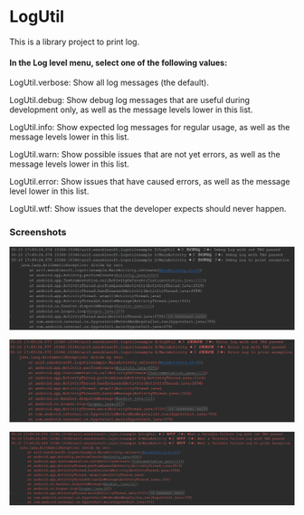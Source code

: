 # LogUtil
This is a library project to print log.


#### In the Log level menu, select one of the following values:
LogUtil.verbose: Show all log messages (the default).

LogUtil.debug: Show debug log messages that are useful during development only, as well as the message levels lower in this list.

LogUtil.info: Show expected log messages for regular usage, as well as the message levels lower in this list.

LogUtil.warn: Show possible issues that are not yet errors, as well as the message levels lower in this list.

LogUtil.error: Show issues that have caused errors, as well as the message level lower in this list.

LogUtil.wtf: Show issues that the developer expects should never happen.


### Screenshots    
![alt text](https://raw.githubusercontent.com/arifbd/LogUtil/master/screenshot/debug.png)          


![alt text](https://raw.githubusercontent.com/arifbd/LogUtil/master/screenshot/error.png)          


![alt text](https://raw.githubusercontent.com/arifbd/LogUtil/master/screenshot/wtf.png)      